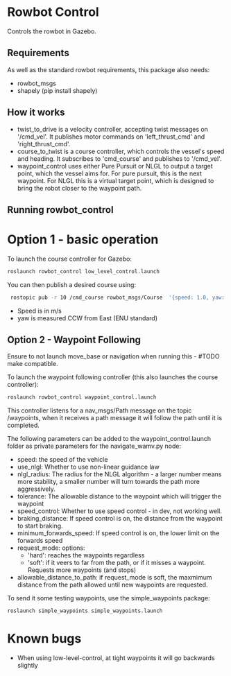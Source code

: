 # Rowbot Control

Controls the rowbot in Gazebo.

## Requirements

As well as the standard rowbot requirements, this package also needs:
- rowbot_msgs
- shapely (pip install shapely)

## How it works
- twist_to_drive is a velocity controller, accepting twist messages on '/cmd_vel'. It publishes motor commands on 'left_thrust_cmd' and 'right_thrust_cmd'.
- course_to_twist is a course controller, which controls the vessel's speed and heading. It subscribes to 'cmd_course' and publishes to '/cmd_vel'.
- waypoint_control uses either Pure Pursuit or NLGL to output a target point, which the vessel aims for. For pure pursuit, this is the next waypoint. For NLGL this is a virtual target point, which is designed to bring the robot closer to the waypoint path.

## Running rowbot_control

# Option 1 - basic operation

To launch the course controller for Gazebo:
```bash
roslaunch rowbot_control low_level_control.launch
```
You can then publish a desired course using:
```bash
 rostopic pub -r 10 /cmd_course rowbot_msgs/Course  '{speed: 1.0, yaw: 0.0}'
```
- Speed is in m/s
- yaw is measured CCW from East (ENU standard)

## Option 2 - Waypoint Following

Ensure to not launch move_base or navigation when running this - #TODO make compatible.

To launch the waypoint following controller (this also launches the course controller):
```bash
roslaunch rowbot_control waypoint_control.launch
```

This controller listens for a nav_msgs/Path message on the topic /waypoints,
when it receives a path message it will follow the path until it is completed.

The following parameters can be added to the waypoint_control.launch folder as
private parameters for the navigate_wamv.py node:
- speed: the speed of the vehicle
- use_nlgl: Whether to use non-linear guidance law
- nlgl_radius: The radius for the NLGL algorithm - a larger number means more stability, a smaller number will turn towards the path more aggressively.
- tolerance: The allowable distance to the waypoint which will trigger the waypoint
- speed_control: Whether to use speed control - in dev, not working well.
- braking_distance: If speed control is on, the distance from the waypoint to start braking.
- minimum_forwards_speed: If speed control is on, the lower limit on the forwards speed
- request_mode: options:
  - 'hard': reaches the waypoints regardless
  - 'soft': if it veers to far from the path, or if it misses a waypoint. Requests more waypoints (and stops)
- allowable_distance_to_path: if request_mode is soft, the maxmimum distance from the path allowed until new waypoints are requested.


To send it some testing waypoints, use the simple_waypoints package:
```bash
roslaunch simple_waypoints simple_waypoints.launch
```

# Known bugs
- When using low-level-control, at tight waypoints it will go backwards slightly
